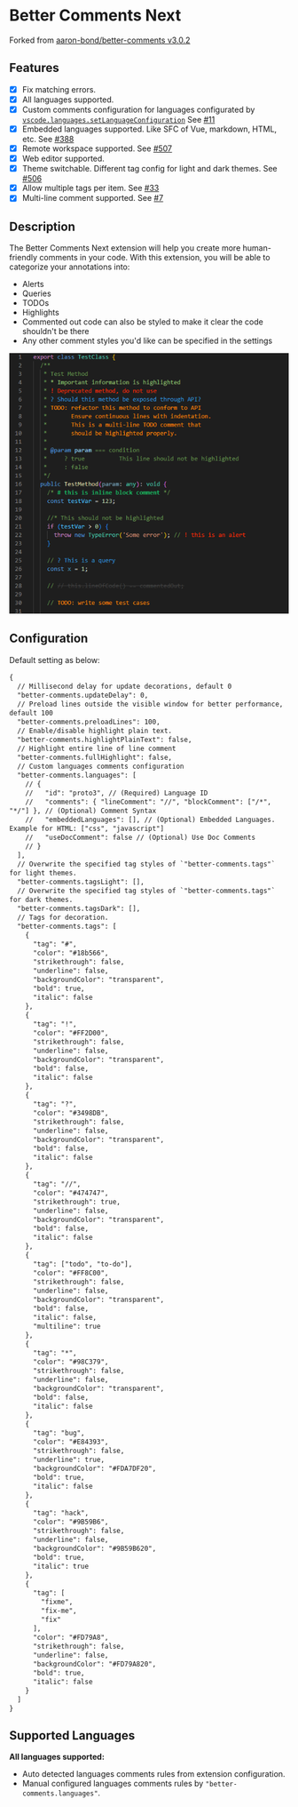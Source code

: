 # Better Comments Next

Forked from [aaron-bond/better-comments v3.0.2](https://github.com/aaron-bond/better-comments)

## Features

- [x] Fix matching errors.
- [x] All languages supported.
- [x] Custom comments configuration for languages configurated by [`vscode.languages.setLanguageConfiguration`](https://code.visualstudio.com/api/references/vscode-api#languages) See [#11](https://github.com/edwinhuish/better-comments-next/issues/11)
- [x] Embedded languages supported. Like SFC of Vue, markdown, HTML, etc. See [#388](https://github.com/aaron-bond/better-comments/issues/388#issuecomment-1527426462)
- [x] Remote workspace supported. See [#507](https://github.com/aaron-bond/better-comments/issues/507)
- [x] Web editor supported.
- [x] Theme switchable. Different tag config for light and dark themes. See [#506](https://github.com/aaron-bond/better-comments/issues/506)
- [x] Allow multiple tags per item. See [#33](https://github.com/aaron-bond/better-comments/issues/33)
- [x] Multi-line comment supported. See [#7](https://github.com/edwinhuish/better-comments-next/issues/7#issuecomment-2522526938)

## Description
The Better Comments Next extension will help you create more human-friendly comments in your code.
With this extension, you will be able to categorize your annotations into:

* Alerts
* Queries
* TODOs
* Highlights
* Commented out code can also be styled to make it clear the code shouldn't be there
* Any other comment styles you'd like can be specified in the settings

![Annotated code](static/better-comments.png)

## Configuration

Default setting as below:

```jsonc
{
  // Millisecond delay for update decorations, default 0
  "better-comments.updateDelay": 0,
  // Preload lines outside the visible window for better performance, default 100
  "better-comments.preloadLines": 100,
  // Enable/disable highlight plain text.
  "better-comments.highlightPlainText": false,
  // Highlight entire line of line comment
  "better-comments.fullHighlight": false,
  // Custom languages comments configuration
  "better-comments.languages": [
    // {
    //   "id": "proto3", // (Required) Language ID
    //   "comments": { "lineComment": "//", "blockComment": ["/*", "*/"] }, // (Optional) Comment Syntax
    //   "embeddedLanguages": [], // (Optional) Embedded Languages. Example for HTML: ["css", "javascript"]
    //   "useDocComment": false // (Optional) Use Doc Comments
    // }
  ],
  // Overwrite the specified tag styles of `"better-comments.tags"` for light themes.
  "better-comments.tagsLight": [],
  // Overwrite the specified tag styles of `"better-comments.tags"` for dark themes.
  "better-comments.tagsDark": [],
  // Tags for decoration.
  "better-comments.tags": [
    {
      "tag": "#",
      "color": "#18b566",
      "strikethrough": false,
      "underline": false,
      "backgroundColor": "transparent",
      "bold": true,
      "italic": false
    },
    {
      "tag": "!",
      "color": "#FF2D00",
      "strikethrough": false,
      "underline": false,
      "backgroundColor": "transparent",
      "bold": false,
      "italic": false
    },
    {
      "tag": "?",
      "color": "#3498DB",
      "strikethrough": false,
      "underline": false,
      "backgroundColor": "transparent",
      "bold": false,
      "italic": false
    },
    {
      "tag": "//",
      "color": "#474747",
      "strikethrough": true,
      "underline": false,
      "backgroundColor": "transparent",
      "bold": false,
      "italic": false
    },
    {
      "tag": ["todo", "to-do"],
      "color": "#FF8C00",
      "strikethrough": false,
      "underline": false,
      "backgroundColor": "transparent",
      "bold": false,
      "italic": false,
      "multiline": true
    },
    {
      "tag": "*",
      "color": "#98C379",
      "strikethrough": false,
      "underline": false,
      "backgroundColor": "transparent",
      "bold": false,
      "italic": false
    },
    {
      "tag": "bug",
      "color": "#E84393",
      "strikethrough": false,
      "underline": true,
      "backgroundColor": "#FDA7DF20",
      "bold": true,
      "italic": false
    },
    {
      "tag": "hack",
      "color": "#9B59B6",
      "strikethrough": false,
      "underline": false,
      "backgroundColor": "#9B59B620",
      "bold": true,
      "italic": true
    },
    {
      "tag": [
        "fixme",
        "fix-me",
        "fix"
      ],
      "color": "#FD79A8",
      "strikethrough": false,
      "underline": false,
      "backgroundColor": "#FD79A820",
      "bold": true,
      "italic": false
    }
  ]
}
```

## Supported Languages

**All languages supported:**

- Auto detected languages comments rules from extension configuration.
- Manual configured languages comments rules by `"better-comments.languages"`.
